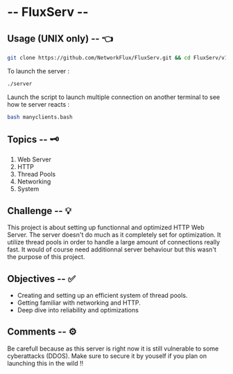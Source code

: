 # -- FluxServ --

## Usage (UNIX only) -- 👈

```bash
git clone https://github.com/NetworkFlux/FluxServ.git && cd FluxServ/v1-Fluxserv && make
```
To launch the server :
```bash
./server
```
Launch the script to launch multiple connection on another terminal to see how te server reacts :
```bash
bash manyclients.bash
```
## Topics -- 🗝
1. Web Server
2. HTTP
3. Thread Pools
4. Networking
5. System

## Challenge -- 💡
This project is about setting up functionnal and optimized HTTP Web Server. The server doesn't do much as it completely set for optimization. It utilize thread pools in order to handle a large amount of connections really fast.
It would of course need additionnal server behaviour but this wasn't the purpose of this project.

## Objectives -- ✅
- Creating and setting up an efficient system of thread pools.
- Getting familiar with networking and HTTP.
- Deep dive into reliability and optimizations

## Comments -- ⚙️
Be carefull because as this server is right now it is still vulnerable to some cyberattacks (DDOS). Make sure to secure it by youself if you plan on launching this in the wild ‼️
